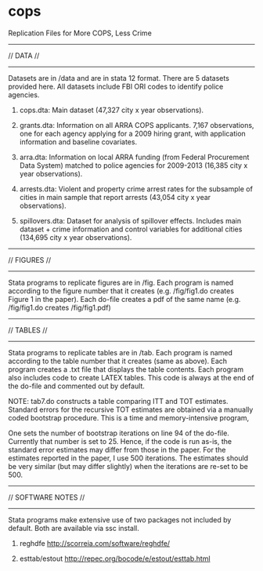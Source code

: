 # cops
Replication Files for More COPS, Less Crime


**************
// DATA //
************

Datasets are in /data and are in stata 12 format. There are 5 datasets provided here. All datasets include FBI ORI codes to identify police agencies. 

1. cops.dta: Main dataset (47,327 city x year observations).

2. grants.dta: Information on all ARRA COPS applicants. 7,167 observations, one for each agency applying for a 2009 hiring grant, with application information and baseline covariates.

3. arra.dta: Information on local ARRA funding (from Federal Procurement Data System) matched to police agencies for 2009-2013 (16,385 city x year observations). 

4. arrests.dta: Violent and property crime arrest rates for the subsample of cities in main sample that report arrests (43,054 city x year observations).

5. spillovers.dta: Dataset for analysis of spillover effects. Includes main dataset + crime information and control variables for additional cities (134,695 city x year observations). 




***************
// FIGURES //
***************

Stata programs to replicate figures are in /fig. Each program is named according to the figure number that it creates (e.g. /fig/fig1.do creates Figure 1 in the paper). Each do-file creates a pdf of the same name (e.g. /fig/fig1.do creates /fig/fig1.pdf)



***************
// TABLES //
***************

Stata programs to replicate tables are in /tab. Each program is named according to the table number that it creates (same as above). Each program creates a .txt file that displays the table contents. Each program also includes code to create LATEX tables. This code is always at the end of the do-file and commented out by default.

NOTE: tab7.do constructs a table comparing ITT and TOT estimates. Standard errors for the recursive TOT estimates are obtained via a manually coded bootstrap procedure. This is a time and memory-intensive program,

One sets the number of bootstrap iterations on line 94 of the do-file. Currently that number is set to 25. Hence, if the code is run as-is, the standard error estimates may differ from those in the paper. For the estimates reported in the paper, I use 500 iterations. The estimates should be very similar (but may differ slightly) when the iterations are re-set to be 500. 



********************
// SOFTWARE NOTES //
********************

Stata programs make extensive use of two packages not included by default. Both are available via ssc install.

1. reghdfe
http://scorreia.com/software/reghdfe/

2. esttab/estout
http://repec.org/bocode/e/estout/esttab.html

